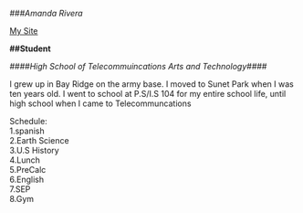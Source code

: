 _###Amanda Rivera_

[My Site](amandar8529@hstat.org)

**##Student**

_####High School of Telecommuincations Arts and Technology####_

I grew up in Bay Ridge on the army base. I moved to Sunet Park when I was ten years old. I went to school at P.S/I.S 104 for my entire school life, until high school when I came to Telecommuncations

Schedule:  
1.spanish  
2.Earth Science  
3.U.S History  
4.Lunch  
5.PreCalc  
6.English  
7.SEP  
8.Gym

